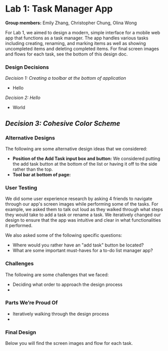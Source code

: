 # Lab 1: Task Manager App
**Group members:** Emily Zhang, Christopher Chung, Olina Wong

For Lab 1, we aimed to design a modern, simple interface for a mobile web app that functions as a task manager.
The app handles various tasks including creating, renaming, and marking items as well as showing uncompleted items and deleting completed items.
For final screen images and flows for each task, see the bottom of this design doc.

### Design Decisions
*Decision 1: Creating a toolbar at the bottom of application*
- Hello

*Decision 2: Hello*
- World

*Decision 3: Cohesive Color Scheme*
- 

### Alternative Designs
The following are some alternative design ideas that we considered:
- **Position of the Add Task input box and button:** We considered putting the add task button at the bottom of the list or having it off to the side rather than the top.
- **Tool bar at bottom of page:**

### User Testing
We did some user experience research by asking 4 friends to navigate through our app's screen images while performing some of the tasks. For example, we asked them to talk out loud as they walked through what steps they would take to add a task or rename a task. We iteratively changed our design to ensure that the app was intuitive and clear in what functionalities it performed.

We also asked some of the following specific questions:
- Where would you rather have an "add task" button be located?
- What are some important must-haves for a to-do list manager app?

### Challenges
The following are some challenges that we faced:
- Deciding what order to approach the design process
-

### Parts We’re Proud Of
- Iteratively walking through the design process
-

### Final Design
Below you will find the screen images and flow for each task.



